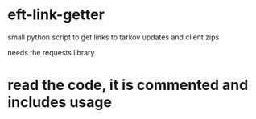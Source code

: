 # eft-link-getter
small python script to get links to tarkov updates and client zips

needs the requests library
# read the code, it is commented and includes usage
